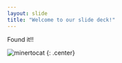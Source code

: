 ```yaml
---
layout: slide
title: "Welcome to our slide deck!"
---
```


Found it!!

![minertocat](https://octodex.github.com/images/minertocat.png)
{: .center}
